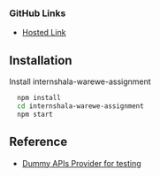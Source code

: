 ### GitHub Links

- [Hosted Link](https://internshala-warewe-assignment.vercel.app/)

## Installation

Install internshala-warewe-assignment

```bash
  npm install
  cd internshala-warewe-assignment
  npm start
```

## Reference

- [Dummy APIs Provider for testing](https://jsonplaceholder.typicode.com/)
